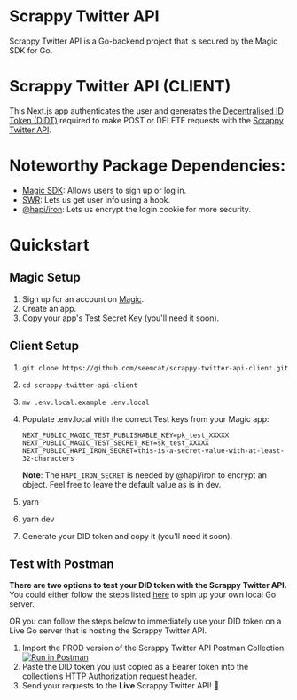 # Scrappy Twitter API
Scrappy Twitter API is a Go-backend project that is secured by the Magic SDK for Go. 

# Scrappy Twitter API (CLIENT)
This Next.js app authenticates the user and generates the [Decentralised ID Token (DIDT)](https://docs.magic.link/decentralized-id) required to make POST or DELETE requests with the [Scrappy Twitter API](https://github.com/seemcat/scrappy-twitter-api-server).

# Noteworthy Package Dependencies:
- [Magic SDK](https://docs.magic.link/client-sdk/web/get-started): Allows users to sign up or log in.
- [SWR](https://github.com/vercel/swr): Lets us get user info using a hook.
- [@hapi/iron](https://hapi.dev/module/iron/): Lets us encrypt the login cookie for more security.

# Quickstart
## Magic Setup
1. Sign up for an account on [Magic](https://magic.link/).
2. Create an app.
3. Copy your app's Test Secret Key (you'll need it soon).

## Client Setup
1. `git clone https://github.com/seemcat/scrappy-twitter-api-client.git`
2. `cd scrappy-twitter-api-client`
3. `mv .env.local.example .env.local`
4. Populate .env.local with the correct Test keys from your Magic app:
    ```
    NEXT_PUBLIC_MAGIC_TEST_PUBLISHABLE_KEY=pk_test_XXXXX
    NEXT_PUBLIC_MAGIC_TEST_SECRET_KEY=sk_test_XXXXX
    NEXT_PUBLIC_HAPI_IRON_SECRET=this-is-a-secret-value-with-at-least-32-characters
    ```

    **Note**: The `HAPI_IRON_SECRET` is needed by @hapi/iron to encrypt an object. Feel free to leave the default value as is in dev.
5. yarn
6. yarn dev
7. Generate your DID token and copy it (you'll need it soon).

## Test with Postman
**There are two options to test your DID token with the Scrappy Twitter API.** You could either follow the steps listed [here](https://github.com/seemcat/scrappy-twitter-api-server) to spin up your own local Go server. 

OR you can follow the steps below to immediately use your DID token on a Live Go server that is hosting the Scrappy Twitter API.

1. Import the PROD version of the Scrappy Twitter API Postman Collection:
    [![Run in Postman](https://run.pstmn.io/button.svg)](https://god.postman.co/run-collection/595abf685418eeb96401)
3. Paste the DID token you just copied as a Bearer token into the collection’s HTTP Authorization request header.
4. Send your requests to the **Live** Scrappy Twitter API! 🎉
